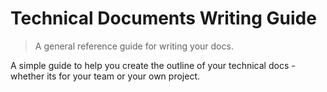 # Technical Documents Writing Guide

> A general reference guide for writing your docs.

A simple guide to help you create the outline of your technical docs - whether its for your team or your own project. 




